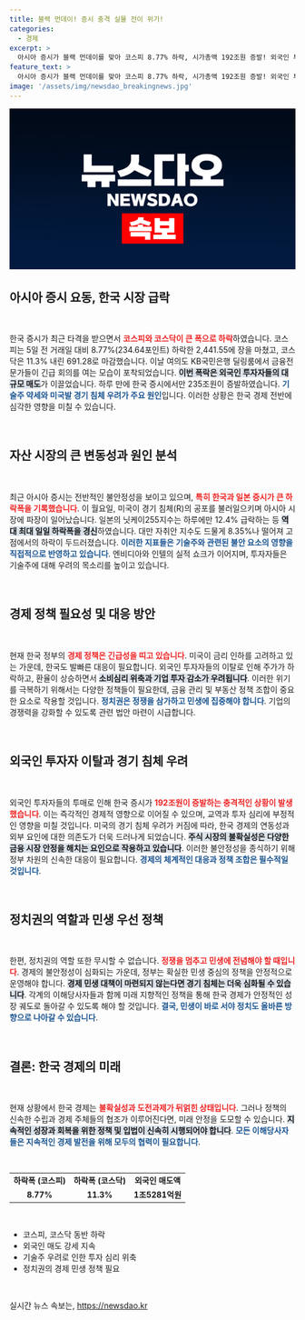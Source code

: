 ```yaml
---
title: 블랙 먼데이! 증시 충격 실물 전이 위기!
categories:
  - 경제
excerpt: >
  아시아 증시가 블랙 먼데이를 맞아 코스피 8.77% 하락, 시가총액 192조원 증발! 외국인 투매와 경기 침체 우려가 전 세계 금융시장을 뒤흔든 가운데, 한국 경제의 과제가 더욱 부각되고 있다.
feature_text: >
  아시아 증시가 블랙 먼데이를 맞아 코스피 8.77% 하락, 시가총액 192조원 증발! 외국인 투매와 경기 침체 우려가 전 세계 금융시장을 뒤흔든 가운데, 한국 경제의 과제가 더욱 부각되고 있다.
image: '/assets/img/newsdao_breakingnews.jpg'
---
```


<p><img src="/assets/img/newsdao_breakingnews.jpg" alt="ranknews 속보" /></p>

<h2 data-ke-size="size26">아시아 증시 요동, 한국 시장 급락</h2>

<p data-ke-size="size16">&nbsp;</p>

<p>한국 증시가 최근 타격을 받으면서 <b><span style="color: #ee2323;">코스피와 코스닥이 큰 폭으로 하락</span></b>하였습니다. 코스피는 5일 전 거래일 대비 8.77%(234.64포인트) 하락한 2,441.55에 장을 마쳤고, 코스닥은 11.3% 내린 691.28로 마감했습니다. 이날 여의도 KB국민은행 딜링룸에서 금융전문가들이 긴급 회의를 여는 모습이 포착되었습니다. <b><span style="background-color: #21538527;">이번 폭락은 외국인 투자자들의 대규모 매도</span></b>가 이끌었습니다. 하루 만에 한국 증시에서만 235조원이 증발하였습니다. <b><span style="color: #1a5490;">기술주 약세와 미국발 경기 침체 우려가 주요 원인</span></b>입니다. 이러한 상황은 한국 경제 전반에 심각한 영향을 미칠 수 있습니다. </p>

<p data-ke-size="size16">&nbsp;</p>

<h2 data-ke-size="size26">자산 시장의 큰 변동성과 원인 분석</h2>

<p data-ke-size="size16">&nbsp;</p>

<p>최근 아시아 증시는 전반적인 불안정성을 보이고 있으며, <b><span style="color: #ee2323;">특히 한국과 일본 증시가 큰 하락폭을 기록했습니다</span></b>. 이 월요일, 미국이 경기 침체(R)의 공포를 불러일으키며 아시아 시장에 파장이 일어났습니다. 일본의 닛케이255지수는 하루에만 12.4% 급락하는 등 <b><span style="background-color: #21538527;">역대 최대 일일 하락폭을 경신</span></b>하였습니다. 대만 자취안 지수도 드물게 8.35%나 떨어져 고점에서의 하락이 두드러졌습니다. <b><span style="color: #1a5490;">이러한 지표들은 기술주와 관련된 불안 요소의 영향을 직접적으로 반영하고 있습니다</span></b>. 엔비디아와 인텔의 실적 쇼크가 이어지며, 투자자들은 기술주에 대해 우려의 목소리를 높이고 있습니다.</p>

<p data-ke-size="size16">&nbsp;</p>

<h2 data-ke-size="size26">경제 정책 필요성 및 대응 방안</h2>

<p data-ke-size="size16">&nbsp;</p>

<p>현재 한국 정부의 <b><span style="color: #ee2323;">경제 정책은 긴급성을 띠고 있습니다</span></b>. 미국이 금리 인하를 고려하고 있는 가운데, 한국도 발빠른 대응이 필요합니다. 외국인 투자자들의 이탈로 인해 주가가 하락하고, 환율이 상승하면서 <b><span style="background-color: #21538527;">소비심리 위축과 기업 투자 감소가 우려됩니다</span></b>. 이러한 위기를 극복하기 위해서는 다양한 정책들이 필요한데, 금융 관리 및 부동산 정책 조합이 중요한 요소로 작용할 것입니다. <b><span style="color: #1a5490;">정치권은 정쟁을 삼가하고 민생에 집중해야 합니다</span></b>. 기업의 경쟁력을 강화할 수 있도록 관련 법안 마련이 시급합니다.</p>

<p data-ke-size="size16">&nbsp;</p>

<h2 data-ke-size="size26">외국인 투자자 이탈과 경기 침체 우려</h2>

<p data-ke-size="size16">&nbsp;</p>

<p>외국인 투자자들의 투매로 인해 한국 증시가 <b><span style="color: #ee2323;">192조원이 증발하는 충격적인 상황이 발생했습니다</span></b>. 이는 즉각적인 경제적 영향으로 이어질 수 있으며, 교역과 투자 심리에 부정적인 영향을 미칠 것입니다. 미국의 경기 침체 우려가 커짐에 따라, 한국 경제의 연동성과 외부 요인에 대한 의존도가 더욱 드러나게 되었습니다. <b><span style="background-color: #21538527;">주식 시장의 불확실성은 다양한 금융 시장 안정을 해치는 요인으로 작용하고 있습니다</span></b>. 이러한 불안정성을 종식하기 위해 정부 차원의 신속한 대응이 필요합니다. <b><span style="color: #1a5490;">경제의 체계적인 대응과 정책 조합은 필수적일 것입니다</span></b>.</p>

<p data-ke-size="size16">&nbsp;</p>

<h2 data-ke-size="size26">정치권의 역할과 민생 우선 정책</h2>

<p data-ke-size="size16">&nbsp;</p>

<p>한편, 정치권의 역할 또한 무시할 수 없습니다. <b><span style="color: #ee2323;">정쟁을 멈추고 민생에 전념해야 할 때입니다</span></b>. 경제의 불안정성이 심화되는 가운데, 정부는 확실한 민생 중심의 정책을 안정적으로 운영해야 합니다. <b><span style="background-color: #21538527;">경제 민생 대책이 마련되지 않는다면 경기 침체는 더욱 심화될 수 있습니다</span></b>. 각계의 이해당사자들과 함께 미래 지향적인 정책을 통해 한국 경제가 안정적인 성장 궤도로 돌아갈 수 있도록 해야 할 것입니다. <b><span style="color: #1a5490;">결국, 민생이 바로 서야 정치도 올바른 방향으로 나아갈 수 있습니다</span></b>.</p>

<p data-ke-size="size16">&nbsp;</p>

<h2 data-ke-size="size26">결론: 한국 경제의 미래</h2>

<p data-ke-size="size16">&nbsp;</p>

<p>현재 상황에서 한국 경제는 <b><span style="color: #ee2323;">불확실성과 도전과제가 뒤얽힌 상태입니다</span></b>. 그러나 정책의 신속한 수립과 경제 주체들의 협조가 이루어진다면, 미래 안정을 도모할 수 있습니다. <b><span style="background-color: #21538527;">지속적인 성장과 회복을 위한 정책 및 입법이 신속히 시행되어야 합니다</span></b>. <b><span style="color: #1a5490;">모든 이해당사자들은 지속적인 경제 발전을 위해 모두의 협력이 필요합니다</span></b>.</p>

<p data-ke-size="size16">&nbsp;</p>

<table>
<tr>
<td style="text-align: center; height: 17px;"><b>하락폭 (코스피)</b></td>
<td style="text-align: center; height: 17px;"><b>하락폭 (코스닥)</b></td>
<td style="text-align: center; height: 17px;"><b>외국인 매도액</b></td>
</tr>
<tr>
<td style="text-align: center; height: 17px;"><b>8.77%</b></td>
<td style="text-align: center; height: 17px;"><b>11.3%</b></td>
<td style="text-align: center; height: 17px;"><b>1조5281억원</b></td>
</tr>
</table>

<p data-ke-size="size16">&nbsp;</p>

<ul>
<li>코스피, 코스닥 동반 하락</li>
<li>외국인 매도 강세 지속</li>
<li>기술주 우려로 인한 투자 심리 위축</li>
<li>정치권의 경제 민생 정책 필요</li>
</ul>

<p data-ke-size="size16">&nbsp;</p>
실시간 뉴스 속보는, <a href="https://newsdao.kr" rel="dofollow">https://newsdao.kr</a>


